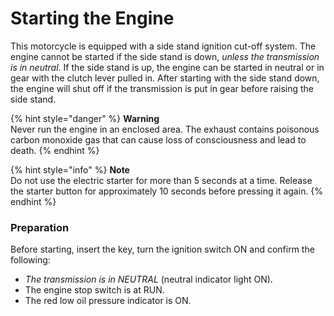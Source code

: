 # Starting the Engine

This motorcycle is equipped with a side stand ignition cut-off system. The engine cannot be started if the side stand is down, _unless the transmission is in neutral_. If the side stand is up, the engine can be started in neutral or in gear with the clutch lever pulled in. After starting with the side stand down, the engine will shut off if the transmission is put in gear before raising the side stand.

{% hint style="danger" %}
**Warning**  
Never run the engine in an enclosed area. The exhaust contains poisonous carbon monoxide gas that can cause loss of consciousness and lead to death.
{% endhint %}

{% hint style="info" %}
**Note**  
Do not use the electric starter for more than 5 seconds at a time. Release the starter button for approximately 10 seconds before pressing it again.
{% endhint %}

### Preparation

Before starting, insert the key, turn the ignition switch ON and confirm the following:

* _The transmission is in NEUTRAL_ \(neutral indicator light ON\).
* The engine stop switch is at RUN.
* The red low oil pressure indicator is ON.

